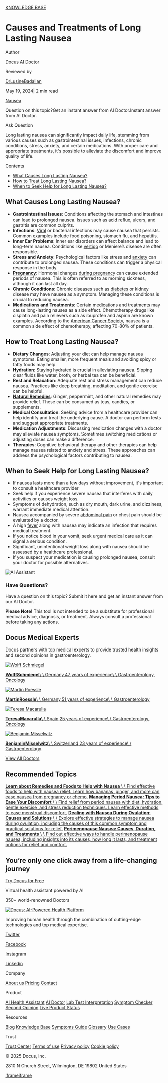 [KNOWLEDGE BASE](https://docus.ai/knowledge-base)

# Causes and Treatments of Long Lasting Nausea

Author

[Docus AI Doctor](https://docus.ai/ai-doctor)

Reviewed by

[DrLusineBadalian](https://docus.ai/author/dr-lusine-badalian)

May 19, 2024\| 2 min read

[Nausea](https://docus.ai/tags/nausea)

Question on this topic?Get an instant answer from AI Doctor.Instant answer from AI Doctor.

Ask Question

Long lasting nausea can significantly impact daily life, stemming from various causes such as gastrointestinal issues, infections, chronic conditions, stress, anxiety, and certain medications. With proper care and appropriate treatments, it's possible to alleviate the discomfort and improve quality of life.

Contents

- [What Causes Long Lasting Nausea?](https://docus.ai/knowledge-base/cases-of-long-lasting-nausea#what-causes-long-lasting-nausea)
- [How to Treat Long Lasting Nausea?](https://docus.ai/knowledge-base/cases-of-long-lasting-nausea#how-to-treat-long-lasting-nausea)
- [When to Seek Help for Long Lasting Nausea?](https://docus.ai/knowledge-base/cases-of-long-lasting-nausea#when-to-seek-help-for-long-lasting-nausea)

## What Causes Long Lasting Nausea?

- **Gastrointestinal Issues**: Conditions affecting the stomach and intestines can lead to prolonged nausea. Issues such as [acid reflux](https://docus.ai/symptoms-guide/overview-of-gerd), ulcers, and gastritis are common culprits.
- **Infections**: [Viral](https://docus.ai/tags/viral-infections) or bacterial infections may cause nausea that persists. Common examples include food poisoning, stomach flu, and hepatitis.
- **Inner Ear Problems**: Inner ear disorders can affect balance and lead to long-term nausea. Conditions like [vertigo](https://docus.ai/symptoms-guide/sinus-infection-vertigo-symptoms-causes-and-management) or Meniere’s disease are often responsible.
- **Stress and Anxiety**: Psychological factors like stress and [anxiety](https://docus.ai/knowledge-base/how-to-recognize-anxiety-in-yourself-and-others) can contribute to prolonged nausea. These conditions can trigger a physical response in the body.
- [**Pregnancy**](https://docus.ai/symptoms-guide/foods-for-nausea-during-pregnancy): Hormonal changes [during pregnancy](https://docus.ai/symptoms-guide/managing-nausea-in-the-third-trimester) can cause extended periods of nausea. This is often referred to as morning sickness, although it can last all day.
- **Chronic Conditions**: Chronic diseases such as [diabetes](https://docus.ai/knowledge-base/about-diabetes-toenails) or kidney disease may have nausea as a symptom. Managing these conditions is crucial to reducing nausea.
- **Medications and Treatments**: Certain medications and treatments may cause long-lasting nausea as a side effect. Chemotherapy drugs like cisplatin and pain relievers such as ibuprofen and aspirin are known examples. According to the [American Cancer Society](https://www.cancer.gov/about-cancer/treatment/side-effects/nausea/nausea-hp-pdq#:~:text=Chemotherapy%2Dinduced%20N%26V%20is%20one,Serious%20metabolic%20derangements.), nausea is a common side effect of chemotherapy, affecting 70-80% of patients.

## How to Treat Long Lasting Nausea?

- **Dietary Changes**: Adjusting your diet can help manage nausea symptoms. Eating smaller, more frequent meals and avoiding spicy or fatty foods may help.
- **Hydration**: Staying hydrated is crucial in alleviating nausea. Sipping clear fluids like water, broth, or herbal tea can be beneficial.
- **Rest and Relaxation**: Adequate rest and stress management can reduce nausea. Practices like deep breathing, meditation, and gentle exercise can be helpful.
- [**Natural Remedies**](https://docus.ai/knowledge-base/remedies-and-foods-to-help-with-nausea): Ginger, peppermint, and other natural remedies may provide relief. These can be consumed as teas, candies, or supplements.
- **Medical Consultation**: Seeking advice from a healthcare provider can help identify and treat the underlying cause. A doctor can perform tests and suggest appropriate treatments.
- **Medication Adjustments**: Discussing medication changes with a doctor may alleviate nausea symptoms. Sometimes switching medications or adjusting doses can make a difference.
- **Therapies**: Cognitive behavioral therapy and other therapies can help manage nausea related to anxiety and stress. These approaches can address the psychological factors contributing to nausea.

## When to Seek Help for Long Lasting Nausea?

- If nausea lasts more than a few days without improvement, it's important to consult a healthcare provider
- Seek help if you experience severe nausea that interferes with daily activities or causes weight loss.
- Symptoms of dehydration, such as dry mouth, dark urine, and dizziness, warrant immediate medical attention.
- Nausea accompanied by severe [abdominal pain](https://docus.ai/knowledge-base/understanding-causes-of-lower-abdomen-pain) or chest pain should be evaluated by a doctor.
- A high [fever](https://docus.ai/knowledge-base/when-to-go-to-the-hospital-for-fever) along with nausea may indicate an infection that requires medical treatment.
- If you notice blood in your vomit, seek urgent medical care as it can signal a serious condition.
- Significant, unintentional weight loss along with nausea should be assessed by a healthcare professional.
- If you suspect your medication is causing prolonged nausea, consult your doctor for possible alternatives.

![AI Assistant](https://docus.ai/images/small-assistant.png)

### Have Questions?

Have a question on this topic? Submit it here and get an instant answer from our AI Doctor.

**Please Note!** This tool is not intended to be a substitute for professional medical advice, diagnosis, or treatment. Always consult a professional before taking any actions.

## Docus Medical Experts

Docus partners with top medical experts to provide trusted health insights and second opinions in gastroenterology.

[![Wolff Schmiegel](https://docus.ai/_next/image?url=https%3A%2F%2Fdocus-live-cms-storage-us.s3.amazonaws.com%2Fnetwork_doctors%2Fprofile_pictures%2F1fb2730fb9eecf959e0b2b9ae25d0178.png&w=3840&q=100)](https://docus.ai/doctors/wolff-schmiegel-315)

[**WolffSchmiegel**\\
\\
Germany,47 years of experience\\
\\
Gastroenterology, Oncology](https://docus.ai/doctors/wolff-schmiegel-315)

[![Martin Roessle](https://docus.ai/_next/image?url=https%3A%2F%2Fdocus-live-cms-storage-us.s3.amazonaws.com%2Fnetwork_doctors%2Fprofile_pictures%2F90b20d245940d4214182d224126293b8.png&w=3840&q=100)](https://docus.ai/doctors/martin-roessle-231)

[**MartinRoessle**\\
\\
Germany,51 years of experience\\
\\
Gastroenterology](https://docus.ai/doctors/martin-roessle-231)

[![Teresa Macarulla](https://docus.ai/_next/image?url=https%3A%2F%2Fdocus-live-cms-storage-us.s3.amazonaws.com%2Fnetwork_doctors%2Fprofile_pictures%2F7a2d9cde00479218fe8bf8a816baf736.png&w=3840&q=100)](https://docus.ai/doctors/teresa-macarulla-369)

[**TeresaMacarulla**\\
\\
Spain,25 years of experience\\
\\
Gastroenterology, Oncology](https://docus.ai/doctors/teresa-macarulla-369)

[![Benjamin Misselwitz](https://docus.ai/_next/image?url=https%3A%2F%2Fdocus-live-cms-storage-us.s3.amazonaws.com%2Fnetwork_doctors%2Fprofile_pictures%2F69e347c73a44b4924a2354dad0f48a4a.png&w=3840&q=100)](https://docus.ai/doctors/benjamin-misselwitz-251)

[**BenjaminMisselwitz**\\
\\
Switzerland,23 years of experience\\
\\
Gastroenterology](https://docus.ai/doctors/benjamin-misselwitz-251)

[View All Doctors](https://docus.ai/doctors)

## Recommended Topics

[**Learn about Remedies and Foods to Help with Nausea** \\
\\
Find effective foods to help with nausea relief. Learn how bananas, ginger, and more can ease nausea from pregnancy or chemo.](https://docus.ai/knowledge-base/remedies-and-foods-to-help-with-nausea) [**Managing Period Nausea: Tips to Ease Your Discomfort** \\
\\
Find relief from period nausea with diet, hydration, gentle exercise, and stress reduction techniques. Learn effective methods to ease menstrual discomfort.](https://docus.ai/knowledge-base/managing-period-nausea) [**Dealing with Nausea During Ovulation: Causes and Solutions** \\
\\
Explore effective strategies to manage nausea during ovulation, including the causes of this common symptom and practical solutions for relief.](https://docus.ai/knowledge-base/nausea-during-ovulation) [**Perimenopause Nausea: Causes, Duration, and Treatments** \\
\\
Find out effective ways to handle perimenopause nausea, including insights into its causes, how long it lasts, and treatment options for relief and comfort.](https://docus.ai/knowledge-base/perimenopause-nausea)

## You’re only one click away from a life-changing journey

[Try Docus for Free](https://my.docus.ai/auth/signup)

Virtual health assistant powered by AI

350+ world-renowned Doctors

[![Docus: AI-Powered Health Platform](https://docus.ai/docus-dark-logo.svg)](https://docus.ai/)

Improving human health through the combination of cutting-edge technologies and top medical expertise.

[Twitter](https://twitter.com/docus_ai)

[Facebook](https://www.facebook.com/docusai)

[Instagram](https://www.instagram.com/docus.ai/)

[Linkedin](https://www.linkedin.com/company/docusai/)

Company

[About us](https://docus.ai/about-us) [Pricing](https://docus.ai/pricing) [Contact](https://docus.ai/contact)

Product

[AI Health Assistant](https://docus.ai/ai-health-assistant) [AI Doctor](https://docus.ai/ai-doctor) [Lab Test Interpretation](https://docus.ai/lab-test-interpretation) [Symptom Checker](https://docus.ai/symptom-checker) [Second Opinion](https://docus.ai/second-opinion) [Live Product Status](https://docus.statuspage.io/)

Resources

[Blog](https://docus.ai/blog) [Knowledge Base](https://docus.ai/knowledge-base) [Symptoms Guide](https://docus.ai/symptoms-guide) [Glossary](https://docus.ai/glossary) [Use Cases](https://docus.ai/use-cases)

Trust

[Trust Center](https://trust.docus.ai/) [Terms of use](https://docus.ai/terms-of-use) [Privacy policy](https://docus.ai/privacy-policy) [Cookie policy](https://docus.ai/cookie-policy)

© 2025 Docus, Inc.

2810 N Church Street, Wilmington, DE 19802 United States

[iframe](https://td.doubleclick.net/td/ga/rul?tid=G-C1NR4HEC74&gacid=243542615.1741381366&gtm=45je5362v874030715z8849365654za200zb849365654&dma=0&gcs=G1--&gcd=13l3l3R3l5l1&npa=0&pscdl=noapi&aip=1&fledge=1&frm=0&tag_exp=102067808~102482433~102539968~102587591~102640600~102717422~102788824~102791784&z=253587518)[iframe](https://td.doubleclick.net/td/rul/11076298198?random=1741381366448&cv=11&fst=1741381366448&fmt=3&bg=ffffff&guid=ON&async=1&gtm=45je5362v874030715z8849365654za200zb849365654&gcd=13l3l3R3l5l1&dma=0&tag_exp=102067808~102482433~102539968~102587591~102640600~102717422~102788824~102791784&u_w=1280&u_h=1024&url=https%3A%2F%2Fdocus.ai%2Fknowledge-base%2Fcases-of-long-lasting-nausea&hn=www.googleadservices.com&frm=0&tiba=Causes%20and%20Treatments%20of%20Long%20Lasting%20Nausea&npa=0&pscdl=noapi&auid=415996723.1741381366&uaa=&uab=&uafvl=&uamb=0&uam=&uap=&uapv=&uaw=0&fledge=1&data=event%3Dgtag.config)